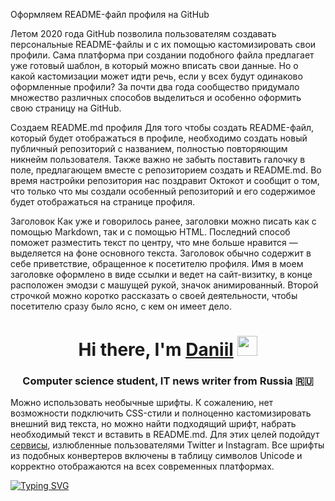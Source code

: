 Оформляем README-файл профиля на GitHub

Летом 2020 года GitHub позволила пользователям создавать персональные README-файлы и с их помощью кастомизировать свои профили. Сама платформа при создании подобного файла предлагает уже готовый шаблон, в который можно вписать свои данные. Но о какой кастомизации может идти речь, если у всех будут одинаково оформленные профили? За почти два года сообщество придумало множество различных способов выделиться и особенно оформить свою страницу на GitHub.

Создаем README.md профиля
Для того чтобы создать README-файл, который будет отображаться в профиле, необходимо создать новый публичный репозиторий с названием, полностью повторяющим никнейм пользователя. Также важно не забыть поставить галочку в поле, предлагающем вместе с репозиторием создать и README.md. Во время настройки репозитория нас поздравит Октокот и сообщит о том, что только что мы создали особенный репозиторий и его содержимое будет отображаться на странице профиля.

Заголовок
Как уже и говорилось ранее, заголовки можно писать как с помощью Markdown, так и с помощью HTML. Последний способ поможет разместить текст по центру, что мне больше нравится — выделяется на фоне основного текста. Заголовок обычно содержит в себе приветствие, обращенное к посетителю профиля. Имя в моем заголовке оформлено в виде ссылки и ведет на сайт-визитку, в конце расположен эмодзи с машущей рукой, значок анимированный. Второй строчкой можно коротко рассказать о своей деятельности, чтобы посетителю сразу было ясно, с кем он имеет дело.
<!---Пример кода-->
<h1 align="center">Hi there, I'm <a href="https://daniilshat.ru/" target="_blank">Daniil</a> 
<img src="https://github.com/blackcater/blackcater/raw/main/images/Hi.gif" height="32"/></h1>
<h3 align="center">Computer science student, IT news writer from Russia 🇷🇺</h3>

Можно использовать необычные шрифты. К сожалению, нет возможности подключить CSS-стили и полноценно кастомизировать внешний вид текста, но можно найти подходящий шрифт, набрать необходимый текст и вставить в README.md. Для этих целей подойдут <a href="https://lingojam.com/FancyLetters">сервисы</a>, излюбленные пользователями Twitter и Instagram. Все шрифты из подобных конвертеров включены в таблицу символов Unicode и корректно отображаются на всех современных платформах.
<!---Пример кода-->
[![Typing SVG](https://readme-typing-svg.herokuapp.com?color=%2336BCF7&lines=Computer+science+student)](https://git.io/typing-svg)
